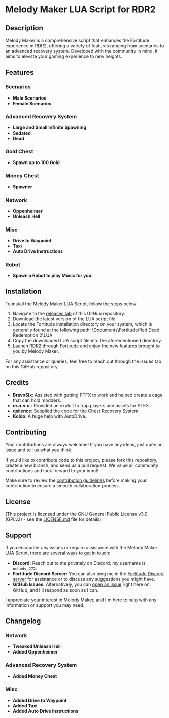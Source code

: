 # Melody Maker LUA Script for RDR2

## Description

Melody Maker is a comprehensive script that enhances the Fortitude experience in RDR2, offering a variety of features ranging from scenarios to an advanced recovery system. Developed with the community in mind, it aims to elevate your gaming experience to new heights.

## Features

### Scenarios
- **Male Scenarios**
- **Female Scenarios**

### Advanced Recovery System
- **Large and Small Infinite Spawning**
- **Sedated**
- **Dead**

### Gold Chest
- **Spawn up to 100 Gold**

### Money Chest
- **Spawner**

### Network
- **Oppenheimer**
- **Unleash Hell**

### Misc
- **Drive to Waypoint**
- **Taxi**
- **Auto Drive Instructions**

### Robot
- **Spawn a Robot to play Music for you.**

## Installation

To install the Melody Maker LUA Script, follow the steps below:

1. Navigate to the [releases tab](https://github.com/Nobody272/Melody-Maker/releases) of this GitHub repository.
2. Download the latest version of the LUA script file.
3. Locate the Fortitude installation directory on your system, which is generally found at the following path: \Documents\Fortitude\Red Dead Redemption 2\LUA
4. Copy the downloaded LUA script file into the aforementioned directory.
5. Launch RDR2 through Fortitude and enjoy the new features brought to you by Melody Maker.

For any assistance or queries, feel free to reach out through the issues tab on this GitHub repository.

## Credits

- **BravoSix**: Assisted with getting PTFX to work and helped create a cage that can hold modders.
- **_m.a.n.o._**: Provided an exploit to trap players and assets for PTFX.
- **qsilence**: Supplied the code for the Chest Recovery System.
- **Koldo**: A huge help with AutoDrive.

## Contributing

Your contributions are always welcome! If you have any ideas, just open an issue and tell us what you think.

If you'd like to contribute code to this project, please fork this repository, create a new branch, and send us a pull request. We value all community contributions and look forward to your input!

Make sure to review the [contribution guidelines](https://github.com/Nobody272/Melody-Maker/blob/main/CONTRIBUTING.md) before making your contribution to ensure a smooth collaboration process.

## License

(This project is licensed under the GNU General Public License v3.0 (GPLv3) - see the [LICENSE.md](https://github.com/Nobody272/Melody-Maker/blob/main/LICENSE) file for details)

## Support

If you encounter any issues or require assistance with the Melody Maker LUA Script, there are several ways to get in touch:

- **Discord:** Reach out to me privately on Discord; my username is `nobody_272`.
- **Fortitude Discord Server:** You can also ping me in the [Fortitude Discord server](https://discord.gg/fortitudemod) for assistance or to discuss any suggestions you might have.
- **GitHub Issues:** Alternatively, you can [open an issue](https://github.com/Nobody272/Melody-Maker/issues) right here on GitHub, and I'll respond as soon as I can.

I appreciate your interest in Melody Maker, and I'm here to help with any information or support you may need.

## Changelog

### Network
- **Tweaked Unleash Hell**
- **Added Oppenheimer**

### Advanced Recovery System
- **Added Money Chest**

### Misc
- **Added Drive to Waypoint**
- **Added Taxi**
- **Added Auto Drive Instructions**

